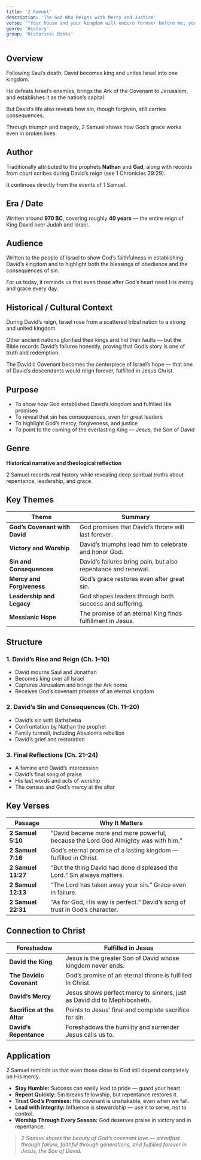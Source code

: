 ```yaml
---
title: '2 Samuel'
description: 'The God Who Reigns with Mercy and Justice'
verse: '"Your house and your kingdom will endure forever before me; your throne will be established forever." — 2 Samuel 7:16'
genre: 'History'
group: 'Historical Books'
---
```


## Overview

Following Saul’s death, David becomes king and unites Israel into one kingdom.

He defeats Israel’s enemies, brings the Ark of the Covenant to Jerusalem, and establishes it as the nation’s capital.

But David’s life also reveals how sin, though forgiven, still carries consequences.

Through triumph and tragedy, 2 Samuel shows how God’s grace works even in broken lives.

## Author

Traditionally attributed to the prophets **Nathan** and **Gad**, along with records from court scribes during David’s reign (see 1 Chronicles 29:29).

It continues directly from the events of 1 Samuel.

## Era / Date

Written around **970 BC**, covering roughly **40 years** — the entire reign of King David over Judah and Israel.

## Audience

Written to the people of Israel to show God’s faithfulness in establishing David’s kingdom and to highlight both the blessings of obedience and the consequences of sin.

For us today, it reminds us that even those after God’s heart need His mercy and grace every day.

## Historical / Cultural Context

During David’s reign, Israel rose from a scattered tribal nation to a strong and united kingdom.

Other ancient nations glorified their kings and hid their faults — but the Bible records David’s failures honestly, proving that God’s story is one of truth and redemption.

The Davidic Covenant becomes the centerpiece of Israel’s hope — that one of David’s descendants would reign forever, fulfilled in Jesus Christ.

## Purpose
- To show how God established David’s kingdom and fulfilled His promises
- To reveal that sin has consequences, even for great leaders
- To highlight God’s mercy, forgiveness, and justice
- To point to the coming of the everlasting King — Jesus, the Son of David


## Genre

**Historical narrative and theological reflection**

2 Samuel records real history while revealing deep spiritual truths about repentance, leadership, and grace.

## Key Themes


| Theme | Summary |
|-------|----------|
| **God’s Covenant with David** | God promises that David’s throne will last forever. |
| **Victory and Worship** | David’s triumphs lead him to celebrate and honor God. |
| **Sin and Consequences** | David’s failures bring pain, but also repentance and renewal. |
| **Mercy and Forgiveness** | God’s grace restores even after great sin. |
| **Leadership and Legacy** | God shapes leaders through both success and suffering. |
| **Messianic Hope** | The promise of an eternal King finds fulfillment in Jesus. |

## Structure


### 1. David’s Rise and Reign (Ch. 1–10)
- David mourns Saul and Jonathan
- Becomes king over all Israel
- Captures Jerusalem and brings the Ark home
- Receives God’s covenant promise of an eternal kingdom


### 2. David’s Sin and Consequences (Ch. 11–20)
- David’s sin with Bathsheba
- Confrontation by Nathan the prophet
- Family turmoil, including Absalom’s rebellion
- David’s grief and restoration


### 3. Final Reflections (Ch. 21–24)
- A famine and David’s intercession
- David’s final song of praise
- His last words and acts of worship
- The census and God’s mercy at the altar


## Key Verses


| Passage | Why It Matters |
|----------|----------------|
| **2 Samuel 5:10** | “David became more and more powerful, because the Lord God Almighty was with him.” |
| **2 Samuel 7:16** | God’s eternal promise of a lasting kingdom — fulfilled in Christ. |
| **2 Samuel 11:27** | “But the thing David had done displeased the Lord.” Sin always matters. |
| **2 Samuel 12:13** | “The Lord has taken away your sin.” Grace even in failure. |
| **2 Samuel 22:31** | “As for God, His way is perfect.” David’s song of trust in God’s character. |

## Connection to Christ


| Foreshadow | Fulfilled in Jesus |
|-------------|-------------------|
| **David the King** | Jesus is the greater Son of David whose kingdom never ends. |
| **The Davidic Covenant** | God’s promise of an eternal throne is fulfilled in Christ. |
| **David’s Mercy** | Jesus shows perfect mercy to sinners, just as David did to Mephibosheth. |
| **Sacrifice at the Altar** | Points to Jesus’ final and complete sacrifice for sin. |
| **David’s Repentance** | Foreshadows the humility and surrender Jesus calls us to. |

## Application

2 Samuel reminds us that even those close to God still depend completely on His mercy.
- **Stay Humble:** Success can easily lead to pride — guard your heart.
- **Repent Quickly:** Sin breaks fellowship, but repentance restores it.
- **Trust God’s Promises:** His covenant is unshakable, even when we fall.
- **Lead with Integrity:** Influence is stewardship — use it to serve, not to control.
- **Worship Through Every Season:** God deserves praise in victory and in repentance.


> *2 Samuel shows the beauty of God’s covenant love — steadfast through failure, faithful through generations, and fulfilled forever in Jesus, the Son of David.*
